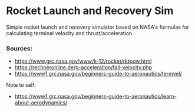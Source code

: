# Rocket Launch and Recovery Sim
Simple rocket launch and recovery simulator based on NASA's formulas for calculating terminal velocity and thrust/acceleration.

### Sources:
- https://www.grc.nasa.gov/www/k-12/rocket/rktpow.html
- https://rechneronline.de/g-acceleration/fall-velocity.php 
- https://www1.grc.nasa.gov/beginners-guide-to-aeronautics/termvel/

Note to self:
- https://www1.grc.nasa.gov/beginners-guide-to-aeronautics/learn-about-aerodynamics/
